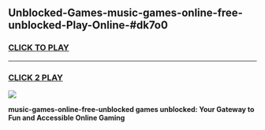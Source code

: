 
## Unblocked-Games-music-games-online-free-unblocked-Play-Online-#dk7o0
<h3>
<a href="https://premium.freeplayer.one?title=music-games-online-free-unblocked&ref=27F">CLICK TO PLAY</a></h3>
<hr>

<h3>
<a href="https://premium.freeplayer.one?title=music-games-online-free-unblocked&ref=27F">CLICK 2 PLAY</a>
  
</h3>

<a href="https://premium.freeplayer.one?title=music-games-online-free-unblocked&ref=27F"><img src="https://clearcache.store/games.png"></a>


**music-games-online-free-unblocked games unblocked: Your Gateway to Fun and Accessible Online Gaming**
